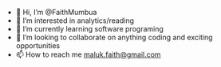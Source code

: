 - 👋 Hi, I’m @FaithMumbua
- 👀 I’m interested in analytics/reading
- 🌱 I’m currently learning software programing
- 💞️ I’m looking to collaborate on anything coding and exciting opportunities
- 📫 How to reach me maluk.faith@gmail.com

<!---
FaithMumbua/FaithMumbua is a ✨ special ✨ repository because its `README.md` (this file) appears on your GitHub profile.
You can click the Preview link to take a look at your changes.
--->
